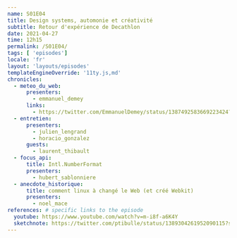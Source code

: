 ```yaml
---
name: S01E04
title: Design systems, automonie et créativité
subtitle: Retour d'expérience de Decathlon
date: 2021-04-27
time: 12h15
permalink: /S01E04/
tags: [ 'episodes']
locale: 'fr'
layout: 'layouts/episodes'
templateEngineOverride: '11ty.js,md'
chronicles:
  - meteo_du_web:
      presenters: 
        - emmanuel_demey
      links:
        - https://twitter.com/EmmanuelDemey/status/1387492583669223424?s=20
  - entretien:
      presenters:
        - julien_lengrand
        - horacio_gonzalez
      guests:
        - laurent_thibault
  - focus_api:
      title: Intl.NumberFormat
      presenters: 
        - hubert_sablonniere
  - anecdote_historique:
      title: comment linux à changé le Web (et créé Webkit)
      presenters:
        - noel_mace
references: # specific links to the episode
  youtube: https://www.youtube.com/watch?v=m-i8f-a6K4Y
  sketchnote: https://twitter.com/ptibulle/status/1389304261952090115?s=20
---
```


